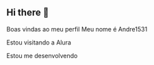 ## Hi there 👋
Boas vindas ao meu perfil Meu nome é Andre1531

Estou visitando a Alura

Estou me desenvolvendo
